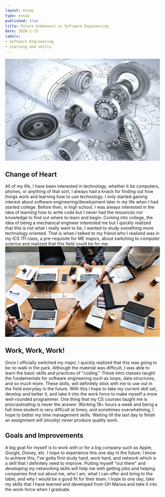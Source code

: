 ```yaml
--- 
layout: essay 
type: essay 
published: true
title: Future Endeavors in Software Engineering
date: 2020-1-23 
labels: 
- Software Engineering 
- Learning and skills 
---
```


<img class="ui top aligned large image" src="../images/me.jpeg">

## Change of Heart

All of my life, I have been interested in technology, whether it be computers, phones, or anything of that sort, I always had a knack for finding out how things work and learning how to use technology.  I only started gaining interest about software engineering/development later in my life when I had started college.  Before then, in high school, I was always interested in the idea of learning how to write code but I never had the resources nor knowledge to find out where to learn and begin.  Coming into college, the idea of being a mechanical engineer interested me but I quickly realized that this is not what I really want to be, I wanted to study something more technology oriented.  That is when I talked to my friend who I realized was in my ICS 111 class, a pre-requisite for ME majors, about switching to computer science and realized that this field could be for me. 
<img class="ui top aligned large image" src="../images/work.jpg">
## Work, Work, Work!
Once I officially switched my major, I quickly realized that this was going to be no walk in the park.  Although the material was difficult, I was able to learn the basic skills and practices of "coding."  These intro classes taught the fundamentals for software engineering such as loops, data structures, and so much more.  These skills, will definitely stick with me to use out in the field everyday in the future.  With this I hope to take my current skill set, develop and better it, and take it into the work force to make myself a more well-rounded programmer.  One thing that my CS courses taught me is procrastinating is never the answer.  Working 18+ hours a week and being a full-time student is very difficult at times, and sometimes overwhelming, I hope to better my time management skills.  Waiting till the last day to finish an assignment will (mostly) never produce quality work. 

## Goals and Improvements 
A big goal for myself is to work with or for a big company such as Apple, Google, Disney, etc.  I hope to experience this one day in the future.  I know to achieve this, I've gotta first study hard, work hard, and network which is a skill that I definitely need to improve.  Putting myself "out there" and developing my networking skills will help me with getting jobs and helping companies find out about me, who I am, what I can offer and bring to the table, and why I would be a good fit for their team.  I hope to one day, take my skills that I have learned and developed from UH Manoa and take it into the work-force when I graduate.

